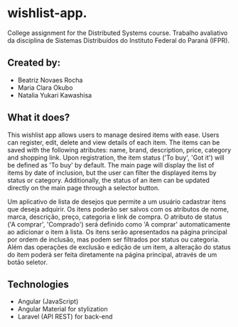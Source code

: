 # wishlist-app.
College assignment for the Distributed Systems course.
Trabalho avaliativo da disciplina de Sistemas Distribuídos do Instituto Federal do Paraná (IFPR).

## Created by:
- Beatriz Novaes Rocha
- Maria Clara Okubo
- Natalia Yukari Kawashisa

## What it does?
This wishlist app allows users to manage desired items with ease. Users can register, edit, delete and view details of each item.
The items can be saved with the following atributes: name, brand, description, price, category and shopping link. Upon registration, the item status ('To buy', 'Got it') will be defined as 'To buy' by default.
The main page will display the list of items by date of inclusion, but the user can filter the displayed items by status or category.
Additionally, the status of an item can be updated directly on the main page through a selector button.

Um aplicativo de lista de desejos que permite a um usuário cadastrar itens que deseja adquirir.
Os itens poderão ser salvos com os atributos de nome, marca, descrição, preço, categoria e link de compra. O atributo de status ('A comprar', 'Comprado') será definido como 'A comprar' automaticamente ao adicionar o item à lista.
Os itens serão apresentados na página principal por ordem de inclusão, mas podem ser filtrados por status ou categoria.
Além das operações de exclusão e edição de um item, a alteração do status do item poderá ser feita diretamente na página principal, através de um botão seletor.

## Technologies
- Angular (JavaScript)
- Angular Material for stylization
- Laravel (API REST) for back-end


